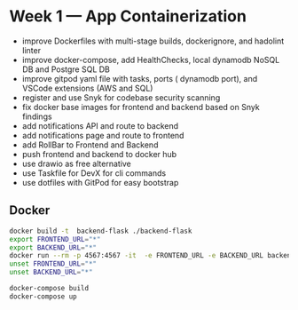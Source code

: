 # Week 1 — App Containerization

- improve Dockerfiles with multi-stage builds, dockerignore, and hadolint linter
- improve docker-compose, add HealthChecks, local dynamodb NoSQL DB and Postgre SQL DB
- improve gitpod yaml file with tasks, ports ( dynamodb port), and VSCode extensions (AWS and SQL)
- register and use Snyk for codebase security scanning
- fix docker base images for frontend and backend based on Snyk findings
- add notifications API and route to backend
- add notifications page and route to frontend
- add RollBar to Frontend and Backend
- push frontend and backend to docker hub
- use drawio as free alternative
- use Taskfile for DevX for cli commands
- use dotfiles with GitPod for easy bootstrap


## Docker

```bash
docker build -t  backend-flask ./backend-flask
export FRONTEND_URL="*"
export BACKEND_URL="*"
docker run --rm -p 4567:4567 -it  -e FRONTEND_URL -e BACKEND_URL backend-flask
unset FRONTEND_URL="*"
unset BACKEND_URL="*"
```

```bash
docker-compose build
docker-compose up
```
